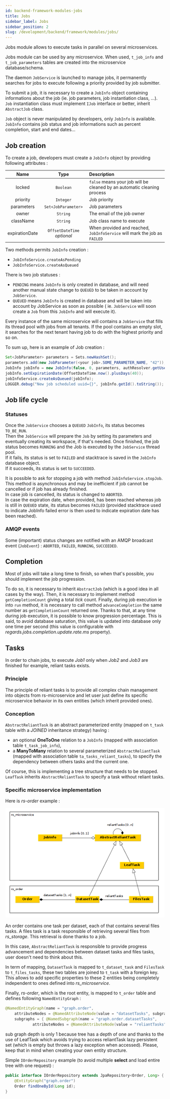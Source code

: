 ```yaml
---
id: backend-framework-modules-jobs
title: Jobs
sidebar_label: Jobs
sidebar_position: 2
slug: /development/backend/framework/modules/jobs/
---
```



Jobs module allows to execute tasks in parallel on several microservices.

Jobs module can be used by any microservice. When used, `t_job_info` and `t_job_parameters` tables are created into the
microservice database/schema.

The daemon `JobService` is launched to manage jobs, it permanently searches for jobs to execute following a priority
provided by job submitter.

To submit a job, it is necessary to create a `JobInfo` object containing informations about the job (ie. job parameters,
job instantiation class, ...).
`Job` instantiation class must implement `IJob` interface or better, inherit `AbstractJob` class.

`Job` object is never manipulated by developers, only `JobInfo` is available. `JobInfo` contains job status and job
informations
such as percent completion, start and end dates...

## Job creation

To create a job, developers must create a `JobInfo` object by providing following attributes :

|      Name      |            Type             | Description                                                               |
|:--------------:|:---------------------------:|:--------------------------------------------------------------------------|
|     locked     |          `Boolean`          | `false` means your job will be cleaned by an automatic cleaning process   |  
|    priority    |          `Integer`          | Job priority                                                              |  
|   parameters   |     `Set<JobParameter>`     | Job parameters                                                            |  
|     owner      |          `String`           | The email of the job owner                                                |  
|   className    |          `String`           | Job class name to execute                                                 |  
| expirationDate | `OffsetDateTime` _optional_ | When provided and reached, `JobInfoService` will mark the job as `FAILED` |  

Two methods permits `JobInfo` creation :

- `JobInfoService.createAsPending`
- `JobInfoService.createAsQueued`

There is two job statuses :

- `PENDING` means `JobInfo` is only created in database, and will need another manual state change to `QUEUED` to be
  taken in account by `JobService`.
- `QUEUED` means `JobInfo` is created in database and will be taken into account by JobService as soon as possible (
  ie. `JobService` will soon create a `Job` from this `JobInfo` and will execute it).

Every instance of the same microservice will contains a `JobService` that fills its thread pool with jobs from all
tenants. If the pool contains an empty slot, it searches for the next tenant having job to do with the highest priority
and so on.

To sum up, here is an example of Job creation :

```java
Set<JobParameter> parameters = Sets.newHashSet();
parameters.add(new JobParameter(<your job>.SOME_PARAMETER_NAME, "42"));
JobInfo jobInfo = new JobInfo(false, 0, parameters, authResolver.getUser(), <your job>.class.getName())
jobInfo.setExpirationDate(OffsetDateTime.now().plusDays(40));
jobInfoService.createAsQueued(jobInfo);
LOGGER.debug("New job scheduled uuid={}", jobInfo.getId().toString());
```

## Job life cycle

### Statuses

Once the `JobService` chooses a `QUEUED` `JobInfo`, its status becomes `TO_BE_RUN`.  
Then the `JobService` will prepare the `Job` by setting its parameters and eventually creating its workspace, if that's
needed. Once finished, the job status becomes `RUNNING` and the Job is executed by the `JobService` thread pool.  
If it fails, its status is set to `FAILED` and stacktrace is saved in the `JobInfo` database object.  
If it succeeds, its status is set to `SUCCEEDED`.

It is possible to ask for stopping a job with method `JobInfoService.stopJob`. This method is asynchronous and may be
inefficient if job cannot be cancelled or if job has already finished.  
In case job is cancelled, its status is changed to `ABORTED`.  
In case the expiration date, when provided, has been reached whereas job is still in `QUEUED` state, its status
becomes `FAILED` (provided stacktrace used to indicate JobInfo failed error is then used to indicate expiration date has
been reached).

### AMQP events

Some (important) status changes are notified with an AMQP broadcast event (`JobEvent`) :
`ABORTED`, `FAILED`, `RUNNING`, `SUCCEEDED`.

## Completion

Most of jobs will take a long time to finish, so when that's possible, you should implement the job progression.

To do so, it is necessary to inherit `AbstractJob` (which is a good idea in all cases by the way).
Then, it is necessary to implement method `getCompletionCount` giving a total _tick_ count.
Finally, during job execution ie into `run` method, it is necessary to call method `advanceCompletion` the same number
as `getCompletionCount` returned one.
Thanks to that, at any time during job execution, it is possible to know progression percentage.
This is said, to avoid database saturation, this value is updated into database only one time per second (this value is
configurable with _regards.jobs.completion.update.rate.ms_ property).

## Tasks

In order to chain jobs, to execute _Job1_ only when _Job2_ and _Job3_ are finished for example, reliant tasks exists.

### Principle

The principle of reliant tasks is to provide all complex chain management into objects from rs-microservice and let
user just define its specific microservice behavior in its own entities (which inherit provided ones).

### Conception

`AbstractReliantTask` is an abstract parameterized entity (mapped on `t_task` table with a _JOINED_ inheritance
strategy) having :

- an optional **OneToOne** relation to a `JobInfo` (mapped with association table `t_task_job_info`),
- a **ManyToMany** relation to several parameterized `AbstractReliantTask` (mapped with association
  table `ta_tasks_reliant_tasks`), to specify the dependency between others tasks and the current one.

Of course, this is implementing a tree structure that needs to be stopped. `LeafTask` inherits `AbstractReliantTask` to
specify a task without reliant tasks.

### Specific microservice implementation

Here is _rs-order_ example :

![](/images/core/OrderMapping.png)

An order contains one task per dataset, each of that contains several files tasks. A files task is a task responsible of
retrieving several files from _rs_storage_. This retrieval is done thanks to a job.

In this case, `AbstractReliantTask` is responsible to provide progress advancement and dependencies between dataset
tasks and files tasks, user doesn't need to think about this.

In term of mapping, `DatasetTask` is mapped to `t_dataset_task` and `FilesTask` to `t_files_tasks`, these two tables are
joined to `t_task` with a foreign key.
This allows to add specific properties to these 2 entities being completely independent to ones defined into
_rs_microservice_.

Finally, _rs-order_, which is the root entity, is mapped to `t_order` table and defines following `NamedEntityGraph` :

```java
@NamedEntityGraph(name = "graph.order",
    attributeNodes = @NamedAttributeNode(value = "datasetTasks", subgraph = "graph.order.datasetTasks"),
    subgraphs = { @NamedSubgraph(name = "graph.order.datasetTasks",
            attributeNodes = @NamedAttributeNode(value = "reliantTasks")) })
```

sub graph depth is only 1 because tree has a depth of one and thanks to the use of LeafTask which avoids trying to
access reliantTask lazy persistent set (which is empty but throws a lazy exception when accessed).
Please, keep that in mind when creating your own entity structure.

Simple `IOrderRepository` example (to avoid multiple **select** and load entire tree with one request) :

```java
public interface IOrderRepository extends JpaRepository<Order, Long> {
    @EntityGraph("graph.order")
    Order findOneById(Long id);
}
```
